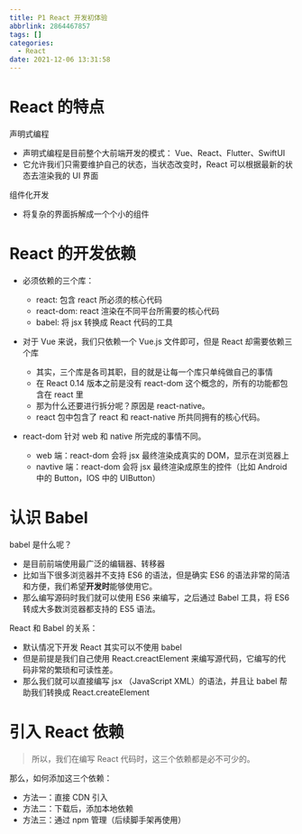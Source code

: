 ```yaml
---
title: P1 React 开发初体验
abbrlink: 2864467857
tags: []
categories:
  - React
date: 2021-12-06 13:31:58
---
```

# React 的特点

声明式编程

- 声明式编程是目前整个大前端开发的模式： Vue、React、Flutter、SwiftUI
- 它允许我i们只需要维护自己的状态，当状态改变时，React 可以根据最新的状态去渲染我的 UI 界面
    
组件化开发
    
- 将复杂的界面拆解成一个个小的组件
    
# React 的开发依赖

- 必须依赖的三个库：
    - react: 包含 react 所必须的核心代码
    - react-dom: react 渲染在不同平台所需要的核心代码
    - babel: 将 jsx 转换成 React 代码的工具
    
- 对于 Vue 来说，我们只依赖一个 Vue.js 文件即可，但是 React 却需要依赖三个库
    - 其实，三个库是各司其职，目的就是让每一个库只单纯做自己的事情
    - 在 React 0.14 版本之前是没有 react-dom 这个概念的，所有的功能都包含在 react 里
    - 那为什么还要进行拆分呢？原因是 react-native。
    - react 包中包含了 react 和 react-native 所共同拥有的核心代码。
        
- react-dom 针对 web 和 native 所完成的事情不同。
    - web 端：react-dom 会将 jsx 最终渲染成真实的 DOM，显示在浏览器上
    - navtive 端：react-dom 会将 jsx 最终渲染成原生的控件（比如 Android 中的 Button，IOS 中的 UIButton）
        
# 认识 Babel

babel 是什么呢？

- 是目前前端使用最广泛的编辑器、转移器
- 比如当下很多浏览器并不支持 ES6 的语法，但是确实 ES6 的语法非常的简洁和方便，我们希望**开发时**能够使用它。
- 那么编写源码时我们就可以使用 ES6 来编写，之后通过 Babel 工具，将 ES6 转成大多数浏览器都支持的 ES5 语法。
    
React 和 Babel 的关系：

- 默认情况下开发 React 其实可以不使用 babel
- 但是前提是我们自己使用 React.creactElement 来编写源代码，它编写的代码非常的繁琐和可读性差。
- 那么我们就可以直接编写 jsx （JavaScript XML）的语法，并且让 babel 帮助我们转换成 React.createElement
    
# 引入 React 依赖

> 所以，我们在编写 React 代码时，这三个依赖都是必不可少的。

那么，如何添加这三个依赖：

- 方法一：直接 CDN 引入
- 方法二：下载后，添加本地依赖
- 方法三：通过 npm 管理（后续脚手架再使用）